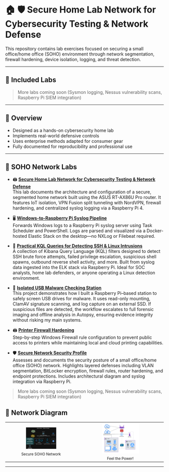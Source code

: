 # 🏠 🛡️ Secure Home Lab Network for Cybersecurity Testing & Network Defense

This repository contains lab exercises focused on securing a small office/home office (SOHO) environment through network segmentation, firewall hardening, device isolation, logging, and threat detection.

---

## 🔧 Included Labs



> More labs coming soon (Sysmon logging, Nessus vulnerability scans, Raspberry Pi SIEM integration)

---

## 📎 Overview

- Designed as a hands-on cybersecurity home lab
- Implements real-world defensive controls
- Uses enterprise methods adapted for consumer gear
- Fully documented for reproducibility and professional use

---

## 🧪 SOHO Network Labs

- 🖨️ **[Secure Home Lab Network for Cybersecurity Testing & Network Defense](secure-soho-network-lab/)**  
  This lab documents the architecture and configuration of a secure, segmented home network built using the ASUS RT-AX86U Pro router. It features IoT isolation, VPN Fusion split tunneling with NordVPN, firewall hardening, and centralized syslog logging via a Raspberry Pi 4.

- 🖥️ **[Windows-to-Raspberry Pi Syslog Pipeline](https://github.com/SecOpsPete/secure-soho-network/tree/main/log-forwarding-pipeline)**  
Forwards Windows logs to a Raspberry Pi syslog server using Task Scheduler and PowerShell. Logs are parsed and visualized via a Docker-hosted Elastic Stack on the desktop—no NXLog or Filebeat required.

- 🧠 **[Practical KQL Queries for Detecting SSH & Linux Intrusions](https://github.com/SecOpsPete/secure-soho-network/tree/main/kql-linux-threat-queries)**  
  A collection of Kibana Query Language (KQL) filters designed to detect SSH brute force attempts, failed privilege escalation, suspicious shell spawns, outbound reverse shell activity, and more. Built from syslog data ingested into the ELK stack via Raspberry Pi. Ideal for SOC analysts, home lab defenders, or anyone operating a Linux detection environment.

- 💽 **[Isolated USB Malware Checking Station](https://github.com/SecOpsPete/secure-soho-network/tree/main/USB-malware-checking-station)**  
  This project demonstrates how I built a Raspberry Pi–based station to safely screen USB drives for malware. It uses read-only mounting, ClamAV signature scanning, and log capture on an external SSD. If suspicious files are detected, the workflow escalates to full forensic imaging and offline analysis in Autopsy, ensuring evidence integrity without risking my main systems.

- 🖨️ **[Printer Firewall Hardening](https://github.com/SecOpsPete/cybersecurity-tools/blob/main/printer-firewall-hardening/README.md)**  
  Step-by-step Windows Firewall rule configuration to prevent public access to printers while maintaining local and cloud printing capabilities.

- 🛡️ **[Secure Network Security Profile](https://github.com/SecOpsPete/secure-soho-network/blob/main/network-security-profile/README.md)**  
  Assesses and documents the security posture of a small office/home office (SOHO) network. Highlights layered defenses including VLAN segmentation, BitLocker encryption, firewall rules, router hardening, and endpoint protections. Includes architectural diagram and syslog integration via Raspberry Pi.

> More labs coming soon (Sysmon logging, Nessus vulnerability scans, Raspberry Pi SIEM integration)


## 📸 Network Diagram

<table>
  <tr>
    <td align="center">
      <img src="secure-soho-network-lab/images/HomeLabNetwork.png" width="45%"><br>
      <sub>Secure SOHO Network</sub>
    </td>
    <td align="center">
      <img src="secure-soho-network-lab/images/Network1.png" width="45%"><br>
      <sub>Feel the Power!</sub>
    </td>
  </tr>
</table>

---


